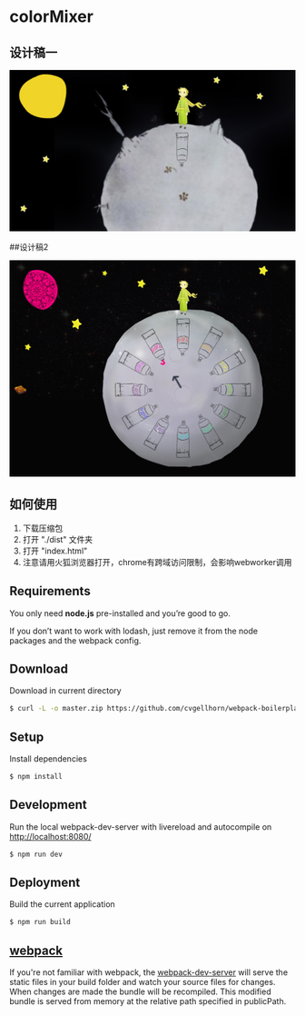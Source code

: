 colorMixer
===========

## 设计稿一

![image](https://github.com/KevinLEEEEEEE/bookOfDragon/blob/master/src/image/xwz.jpg)

##设计稿2

![image](https://github.com/KevinLEEEEEEE/bookOfDragon/blob/master/src/image/xwz2.jpg)

## 如何使用

1. 下载压缩包
2. 打开 "./dist" 文件夹
3. 打开 "index.html"
4. 注意请用火狐浏览器打开，chrome有跨域访问限制，会影响webworker调用

## Requirements
You only need <b>node.js</b> pre-installed and you’re good to go. 

If you don’t want to work with lodash, just remove it from the node packages and the webpack config.

## Download
Download in current directory
```sh
$ curl -L -o master.zip https://github.com/cvgellhorn/webpack-boilerplate/archive/master.zip && unzip master.zip && rm master.zip && mv ./webpack-boilerplate-master/{.,}* ./ && rm -r ./webpack-boilerplate-master
```

## Setup
Install dependencies
```sh
$ npm install
```

## Development
Run the local webpack-dev-server with livereload and autocompile on [http://localhost:8080/](http://localhost:8080/)
```sh
$ npm run dev
```
## Deployment
Build the current application
```sh
$ npm run build
```

## [webpack](https://webpack.js.org/)
If you're not familiar with webpack, the [webpack-dev-server](https://webpack.js.org/configuration/dev-server/) will serve the static files in your build folder and watch your source files for changes.
When changes are made the bundle will be recompiled. This modified bundle is served from memory at the relative path specified in publicPath.
